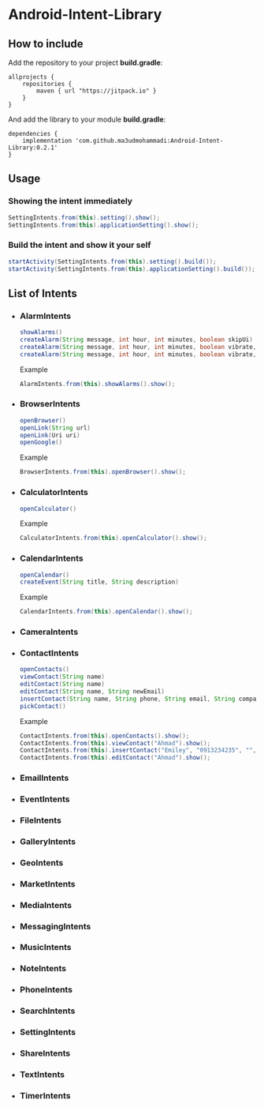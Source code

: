 # Android-Intent-Library

## How to include
Add the repository to your project **build.gradle**:

```Gradle
allprojects {
    repositories {
        maven { url "https://jitpack.io" }
    }
}
```

And add the library to your module **build.gradle**:

```Gradle
dependencies {
    implementation 'com.github.ma3udmohammadi:Android-Intent-Library:0.2.1'
}
```

## Usage
### Showing the intent immediately


```Java
SettingIntents.from(this).setting().show();
SettingIntents.from(this).applicationSetting().show();
```

### Build the intent and show it your self

```Java
startActivity(SettingIntents.from(this).setting().build());
startActivity(SettingIntents.from(this).applicationSetting().build());
```

## List of Intents
* ### AlarmIntents
  ```Java
  showAlarms()
  createAlarm(String message, int hour, int minutes, boolean skipUi)
  createAlarm(String message, int hour, int minutes, boolean vibrate, boolean skipUi)
  createAlarm(String message, int hour, int minutes, boolean vibrate, boolean isPm, boolean skipUi)
  ```
  Example
  ```Java
  AlarmIntents.from(this).showAlarms().show();
  ```
* ### BrowserIntents
  ```Java
  openBrowser()
  openLink(String url)
  openLink(Uri uri)
  openGoogle()
  ```
  Example
  ```Java
  BrowserIntents.from(this).openBrowser().show();
  ```
* ### CalculatorIntents
  ```Java
  openCalculator()
  ```
  Example
  ```Java
  CalculatorIntents.from(this).openCalculator().show();
  ```
* ### CalendarIntents
  ```Java
  openCalendar()
  createEvent(String title, String description)
  ```
  Example
  ```Java
  CalendarIntents.from(this).openCalendar().show();
  ```
* ### CameraIntents
* ### ContactIntents
  ```Java
  openContacts()
  viewContact(String name)
  editContact(String name)
  editContact(String name, String newEmail)
  insertContact(String name, String phone, String email, String company, String job, String notes)
  pickContact()
  ```
  Example
  ```Java
  ContactIntents.from(this).openContacts().show();
  ContactIntents.from(this).viewContact("Ahmad").show();
  ContactIntents.from(this).insertContact("Emiley", "0913234235", "", "", "", "").show();
  ContactIntents.from(this).editContact("Ahmad").show();
  ```
* ### EmailIntents
* ### EventIntents
* ### FileIntents
* ### GalleryIntents
* ### GeoIntents
* ### MarketIntents
* ### MediaIntents
* ### MessagingIntents
* ### MusicIntents
* ### NoteIntents
* ### PhoneIntents
* ### SearchIntents
* ### SettingIntents
* ### ShareIntents
* ### TextIntents
* ### TimerIntents
